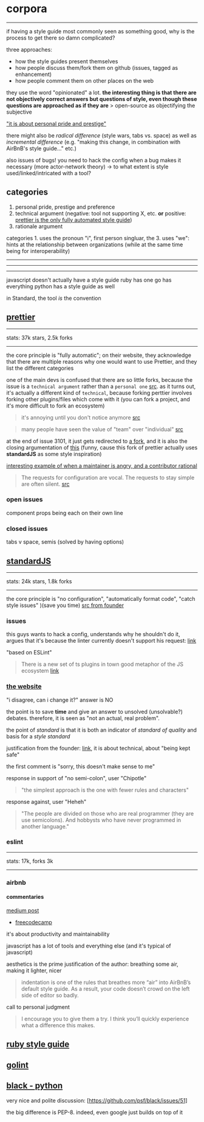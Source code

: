 # corpora

---

if having a style guide most commonly seen as something good, why is the process to get there so damn complicated?

three approaches:

- how the style guides present themselves
- how people discuss them/fork them on github (issues, tagged as enhancement)
- how people comment them on other places on the web

they use the word "opinionated" a lot. **the interesting thing is that there are not objectively correct answers but questions of style, even though these questions are approached as if they are** > open-source as objectifying the subjective

["it is about personal pride and prestige"](https://www.freebsd.org/doc/en/books/faq/misc.html#bikeshed-painting)

there might also be *radical difference* (style wars, tabs vs. space) as well as *incremental difference* (e.g. "making this change, in combination with AirBnB's style guide..." etc.)

also issues of bugs! you need to hack the config when a bug makes it necessary (more actor-network theory) -> to what extent is style used/linked/intricated with a tool?

## categories

1. personal pride, prestige and preference
2. technical argument (negative: tool not supporting X, etc. **or** positive: [prettier is the only fully automated style guide](https://prettier.io/docs/en/why-prettier.html))
3. rationale argument

categories 1. uses the pronoun "i", first person singluar, the 3. uses "we": hints at the relationship between organizations (while at the same time being for interoperability)

---
---
---

javascript doesn't actually have a style guide
ruby has one
go has everything
python has a style guide as well


in Standard, the tool *is* the convention

## [prettier](https://prettier.io/docs/en/why-prettier.html)

---

stats: 37k stars, 2.5k forks

---

the core principle is "fully automatic"; on their website, they acknowledge that there are multiple reasons why one would want to use Prettier, and they list the different categories

one of the main devs is confused that there are so little forks, because the issue is a `technical argument` rather than a `personal one` [src](https://github.com/prettier/prettier/issues/3101#issuecomment-606764384). as it turns out, it's actually a different kind of `technical`, because forking perttier involves forking other plugins/files which come with it (you can fork a project, and it's more difficult to fork an ecosystem)

> it's annoying until you don't notice anymore
[src](https://github.com/prettier/prettier/issues/3101#issuecomment-674176352)

> many people have seen the value of "team" over "individual"
[src](https://github.com/prettier/prettier/issues/3101#issuecomment-683836592)

at the end of issue 3101, it just gets redirected to [a fork](https://github.com/brodybits/prettierx), and it is also the closing argumentation of [this](https://github.com/prettier/prettier/issues/8507) (funny, cause this fork of prettier actually uses **standardJS** as some style inspiration)

[interesting example of when a maintainer is angry, and a contributor rational](https://github.com/prettier/prettier/issues/8507)

> The requests for configuration are vocal. The requests to stay simple are often silent.
[src](https://github.com/prettier/prettier/issues/40)

### open issues

component props being each on their own line

### closed issues

tabs v space, semis (solved by having options)

## [standardJS](https://github.com/standard/standard/)

---

stats: 24k stars, 1.8k forks

---

the core principle is "no configuration", "automatically format code", "catch style issues" )(save you time) [src from founder](https://github.com/standard/standard/issues/1356)

### issues

this guys wants to hack a config, understands why he shouldn't do it, argues that it's because the linter currently doesn't support his request: [link](https://github.com/standard/standard/issues/1500)

"based on ESLint"

> There is a new set of ts plugins in town
good metaphor of the JS ecosystem [link](https://github.com/standard/standard/pull/1101)

### [the website](https://standardjs.com/#why-should-i-use-javascript-standard-style)

"i disagree, can i change it?" answer is NO

the point is to save **time** and give an answer to unsolved (unsolvable?) debates. therefore, it is seen as "not an actual, real problem".

the point of *standard* is that it is both an indicator of *standard of quality* and basis for a *style standard*

justification from the founder: [link](https://feross.org/never-use-semicolons/), it is about technical, about "being kept safe"

the first comment is "sorry, this doesn't make sense to me"

response in support of "no semi-colon", user "Chipotle"
> "the simplest approach is the one with fewer rules and characters"

response against, user "Heheh"
> "The people are divided on those who are real programmer (they are use semicolons). And hobbysts who have never programmed in another language."

### eslint

---

stats: 17k, forks 3k

---

### airbnb

#### commentaries

[medium post](https://medium.com/docon/airbnb-javascript-style-guide-key-takeaways-ffd0370c053)

- [freecodecamp](https://www.freecodecamp.org/news/adding-some-air-to-the-airbnb-style-guide-3df40e31c57a/)

it's about productivity and maintainability

javascript has a lot of tools and everything else (and it's typical of javascript)

aesthetics is the prime justification of the author: breathing some air, making it lighter, nicer
> indentation is one of the rules that breathes more “air” into AirBnB’s default style guide. As a result, your code doesn’t crowd on the left side of editor so badly.

call to personal judgment
> I encourage you to give them a try. I think you’ll quickly experience what a difference this makes.

## [ruby style guide](https://rubystyle.guide/)

## [golint](https://github.com/golang/lint)

## [black - python](https://github.com/psf/black/)

very nice and polite discussion: [https://github.com/psf/black/issues/51]

the big difference is PEP-8. indeed, even google just builds on top of it
